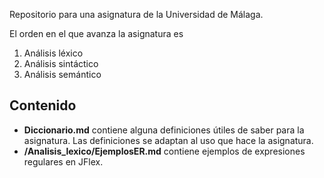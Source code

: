 Repositorio para una asignatura de la Universidad de Málaga.

El orden en el que avanza la asignatura es 
1. Análisis léxico
2. Análisis sintáctico
3. Análisis semántico

## Contenido
* **Diccionario.md** contiene alguna definiciones útiles de saber para la asignatura. Las definiciones se adaptan al uso que hace la asignatura.
* **/Analisis_lexico/EjemplosER.md** contiene ejemplos de expresiones regulares en JFlex.

